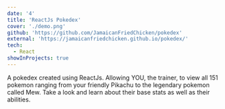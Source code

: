 ```yaml
---
date: '4'
title: 'ReactJs Pokedex'
cover: './demo.png'
github: 'https://github.com/JamaicanFriedChicken/pokedex'
external: 'https://jamaicanfriedchicken.github.io/pokedex/'
tech:
  - React
showInProjects: true
---
```


A pokedex created using ReactJs. Allowing YOU, the trainer, to view all 151 pokemon ranging from your friendly Pikachu to the legendary pokemon called Mew. Take a look and learn about their base stats as well as their abilities. 
